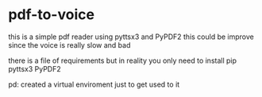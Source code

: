 # pdf-to-voice

this is a simple pdf reader using pyttsx3 and PyPDF2
this could be improve since the voice is really slow and bad 

there is a file of requirements but in reality you only need to install pip pyttsx3 PyPDF2

pd: created a virtual enviroment just to get used to it
